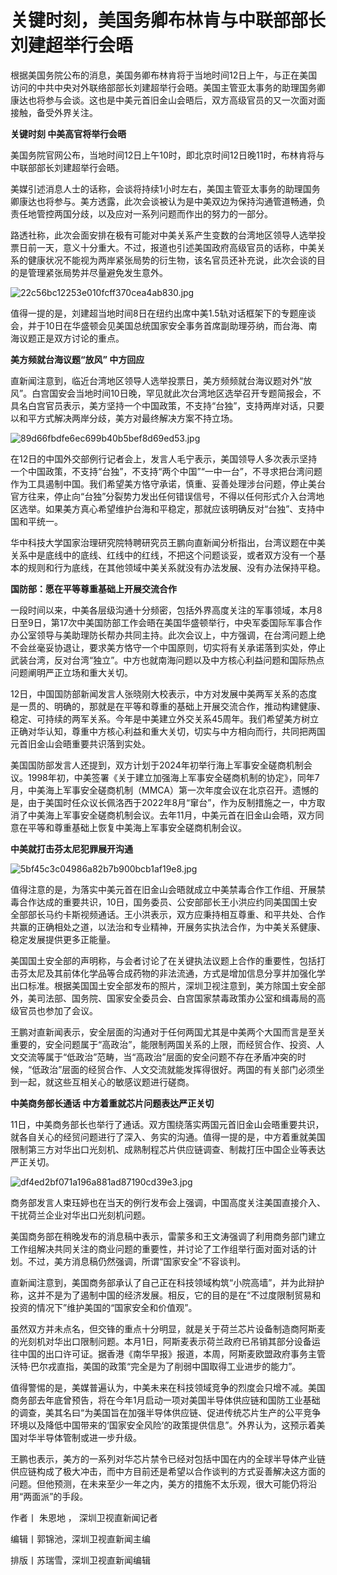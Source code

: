 # 关键时刻，美国务卿布林肯与中联部部长刘建超举行会晤

根据美国务院公布的消息，美国务卿布林肯将于当地时间12日上午，与正在美国访问的中共中央对外联络部部长刘建超举行会晤。美国主管亚太事务的助理国务卿康达也将参与会谈。这也是中美元首旧金山会晤后，双方高级官员的又一次面对面接触，备受外界关注。

**关键时刻 中美高官将举行会晤**

美国务院官网公布，当地时间12日上午10时，即北京时间12日晚11时，布林肯将与中联部部长刘建超举行会晤。

美媒引述消息人士的话称，会谈将持续1小时左右，美国主管亚太事务的助理国务卿康达也将参与。美方透露，此次会谈被认为是中美双边为保持沟通管道畅通，负责任地管控两国分歧，以及应对一系列问题而作出的努力的一部分。

路透社称，此次会面安排在极有可能对中美关系产生变数的台湾地区领导人选举投票日前一天，意义十分重大。不过，报道也引述美国政府高级官员的话称，中美关系的健康状况不能视为两岸紧张局势的衍生物，该名官员还补充说，此次会谈的目的是管理紧张局势并尽量避免发生意外。

![22c56bc12253e010fcff370cea4ab830.jpg](https://raw.githubusercontent.com/qqhsx/qqnews_image/main/2024/01/12/关键时刻，美国务卿布林肯与中联部部长刘建超举行会晤/22c56bc12253e010fcff370cea4ab830.jpg)

值得一提的是，刘建超当地时间8日在纽约出席中美1.5轨对话框架下的专题座谈会，并于10日在华盛顿会见美国总统国家安全事务首席副助理芬纳，而台海、南海议题正是双方讨论的重点。

**美方频就台海议题“放风” 中方回应**

直新闻注意到，临近台湾地区领导人选举投票日，美方频频就台海议题对外“放风”。白宫国安会当地时间10日晚，罕见就此次台湾地区选举召开专题简报会，不具名白宫官员表示，美方坚持一个中国政策，不支持“台独”，支持两岸对话，只要以和平方式解决两岸分歧，美方对最终解决方案不持立场。

![89d66fbdfe6ec699b40b5bef8d69ed53.jpg](https://raw.githubusercontent.com/qqhsx/qqnews_image/main/2024/01/12/关键时刻，美国务卿布林肯与中联部部长刘建超举行会晤/89d66fbdfe6ec699b40b5bef8d69ed53.jpg)

在12日的中国外交部例行记者会上，发言人毛宁表示，美国领导人多次表示坚持一个中国政策，不支持“台独”，不支持“两个中国”“一中一台”，不寻求把台湾问题作为工具遏制中国。我们希望美方恪守承诺，慎重、妥善处理涉台问题，停止美台官方往来，停止向“台独”分裂势力发出任何错误信号，不得以任何形式介入台湾地区选举。如果美方真心希望维护台海和平稳定，那就应该明确反对“台独”、支持中国和平统一。

华中科技大学国家治理研究院特聘研究员王鹏向直新闻分析指出，台湾议题在中美关系中是底线中的底线、红线中的红线，不把这个问题谈妥，或者双方没有一个基本的规则和行为底线，在其他领域中美关系就没有办法发展、没有办法保持平稳。

**国防部：愿在平等尊重基础上开展交流合作**

一段时间以来，中美各层级沟通十分频密，包括外界高度关注的军事领域，本月8日至9日，第17次中美国防部工作会晤在美国华盛顿举行，中央军委国际军事合作办公室领导与美助理防长帮办共同主持。此次会议上，中方强调，在台湾问题上绝不会丝毫妥协退让，要求美方恪守一个中国原则，切实将有关承诺落到实处，停止武装台湾，反对台湾“独立”。中方也就南海问题以及中方核心利益问题和国际热点问题阐明严正立场和重大关切。

12日，中国国防部新闻发言人张晓刚大校表示，中方对发展中美两军关系的态度是一贯的、明确的，那就是在平等和尊重的基础上开展交流合作，推动构建健康、稳定、可持续的两军关系。今年是中美建立外交关系45周年。我们希望美方树立正确对华认知，尊重中方核心利益和重大关切，切实与中方相向而行，共同把两国元首旧金山会晤重要共识落到实处。

美国国防部发言人还提到，双方计划于2024年初举行海上军事安全磋商机制会议。1998年初，中美签署《关于建立加强海上军事安全磋商机制的协定》，同年7月，中美海上军事安全磋商机制（MMCA）第一次年度会议在北京召开。遗憾的是，由于美国时任众议长佩洛西于2022年8月“窜台”，作为反制措施之一，中方取消了中美海上军事安全磋商机制会议。去年11月，中美元首在旧金山会晤，双方同意在平等和尊重基础上恢复中美海上军事安全磋商机制会议。

**中美就打击芬太尼犯罪展开沟通**

![5bf45c3c04986a82b7b900bcb1af19e8.jpg](https://raw.githubusercontent.com/qqhsx/qqnews_image/main/2024/01/12/关键时刻，美国务卿布林肯与中联部部长刘建超举行会晤/5bf45c3c04986a82b7b900bcb1af19e8.jpg)

值得注意的是，为落实中美元首在旧金山会晤就成立中美禁毒合作工作组、开展禁毒合作达成的重要共识，10日，国务委员、公安部部长王小洪应约同美国国土安全部部长马约卡斯视频通话。王小洪表示，双方应秉持相互尊重、和平共处、合作共赢的正确相处之道，以法治和专业精神，开展务实执法合作，为中美关系健康、稳定发展提供更多正能量。

美国国土安全部的声明称，与会者讨论了在关键执法议题上合作的重要性，包括打击芬太尼及其前体化学品等合成药物的非法流通，方式是增加信息分享并加强化学出口标准。根据美国国土安全部发布的照片，深圳卫视注意到，美方除国土安全部外，美司法部、国务院、国家安全委员会、白宫国家禁毒政策办公室和缉毒局的高级官员也参加了会议。

王鹏对直新闻表示，安全层面的沟通对于任何两国尤其是中美两个大国而言是至关重要的，安全问题属于“高政治”，能限制两国关系的上限，而经贸合作、投资、人文交流等属于“低政治”范畴，当“高政治”层面的安全问题不存在矛盾冲突的时候，“低政治”层面的经贸合作、人文交流就能发挥得很好。两国的有关部门必须坐到一起，就这些互相关心的敏感议题进行磋商。

**中美商务部长通话 中方着重就芯片问题表达严正关切**

11日，中美商务部长也举行了通话。双方围绕落实两国元首旧金山会晤重要共识，就各自关心的经贸问题进行了深入、务实的沟通。值得一提的是，中方着重就美国限制第三方对华出口光刻机、成熟制程芯片供应链调查、制裁打压中国企业等表达严正关切。

![df4ed2bf071a196a881ad87190cd39e3.jpg](https://raw.githubusercontent.com/qqhsx/qqnews_image/main/2024/01/12/关键时刻，美国务卿布林肯与中联部部长刘建超举行会晤/df4ed2bf071a196a881ad87190cd39e3.jpg)

商务部发言人束珏婷也在当天的例行发布会上强调，中国高度关注美国直接介入、干扰荷兰企业对华出口光刻机问题。

美国商务部在稍晚发布的消息稿中表示，雷蒙多和王文涛强调了利用商务部门建立工作组解决共同关注的商业问题的重要性，并讨论了工作组举行面对面对话的计划。不过，美方消息稿仍然强调，所谓“国家安全”不容谈判。

直新闻注意到，美国商务部承认了自己正在科技领域构筑“小院高墙”，并为此辩护称，这并不是为了遏制中国的经济发展。相反，它的目的是在“不过度限制贸易和投资的情况下”维护美国的“国家安全和价值观”。

虽然双方并未点名，但交锋的重点十分明显，就是关于荷兰芯片设备制造商阿斯麦的光刻机对华出口限制问题。本月1日，阿斯麦表示荷兰政府已吊销其部分设备运往中国的出口许可证。据香港《南华早报》报道，本周，阿斯麦欧盟政府事务主管沃特·巴尔戎直指，美国的政策“完全是为了削弱中国取得工业进步的能力”。

值得警惕的是，美媒普遍认为，中美未来在科技领域竞争的烈度会只增不减。美国商务部去年底曾预告，将在今年1月启动一项对美国半导体供应链和国防工业基础的调查，美其名曰“为美国旨在加强半导体供应链、促进传统芯片生产的公平竞争环境以及降低中国带来的‘国家安全风险’的政策提供信息”。外界认为，这预示着美国对华半导体管制或进一步升级。

王鹏也表示，美方的一系列对华芯片禁令已经对包括中国在内的全球半导体产业链供应链构成了极大冲击，而中方目前还是希望以合作谈判的方式妥善解决这方面的问题。但他预测，在未来至少一年之内，美方的措施不太乐观，很大可能仍将沿用“两面派”的手段。

作者丨 朱恩地 ， 深圳卫视直新闻记者

编辑丨郭锦池，深圳卫视直新闻主编

排版丨苏瑞雪，深圳卫视直新闻编辑


